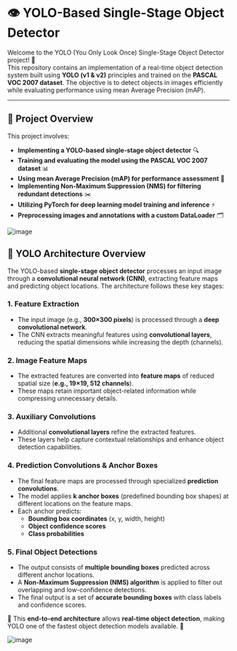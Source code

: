 # 👁️ YOLO-Based Single-Stage Object Detector

Welcome to the YOLO (You Only Look Once) Single-Stage Object Detector project! 🚀  
This repository contains an implementation of a real-time object detection system built using **YOLO (v1 & v2)** principles and trained on the **PASCAL VOC 2007 dataset**. The objective is to detect objects in images efficiently while evaluating performance using mean Average Precision (mAP).

---

## 📌 Project Overview
This project involves:
- **Implementing a YOLO-based single-stage object detector** 🔍
- **Training and evaluating the model using the PASCAL VOC 2007 dataset** 📊
- **Using mean Average Precision (mAP) for performance assessment** 🎯
- **Implementing Non-Maximum Suppression (NMS) for filtering redundant detections** ✂️
- **Utilizing PyTorch for deep learning model training and inference** ⚡
- **Preprocessing images and annotations with a custom DataLoader** 🗂️  

![image](https://github.com/user-attachments/assets/06d97c07-cf71-4cb9-894e-18a691622458)

## 📌 YOLO Architecture Overview

The YOLO-based **single-stage object detector** processes an input image through a **convolutional neural network (CNN)**, extracting feature maps and predicting object locations. The architecture follows these key stages:

### **1. Feature Extraction**
- The input image (e.g., **300×300 pixels**) is processed through a **deep convolutional network**.
- The CNN extracts meaningful features using **convolutional layers**, reducing the spatial dimensions while increasing the depth (channels).

### **2. Image Feature Maps**
- The extracted features are converted into **feature maps** of reduced spatial size (**e.g., 19×19, 512 channels**).
- These maps retain important object-related information while compressing unnecessary details.

### **3. Auxiliary Convolutions**
- Additional **convolutional layers** refine the extracted features.
- These layers help capture contextual relationships and enhance object detection capabilities.

### **4. Prediction Convolutions & Anchor Boxes**
- The final feature maps are processed through specialized **prediction convolutions**.
- The model applies **k anchor boxes** (predefined bounding box shapes) at different locations on the feature maps.
- Each anchor predicts:
  - **Bounding box coordinates** (x, y, width, height)
  - **Object confidence scores**
  - **Class probabilities**

### **5. Final Object Detections**
- The output consists of **multiple bounding boxes** predicted across different anchor locations.
- A **Non-Maximum Suppression (NMS) algorithm** is applied to filter out overlapping and low-confidence detections.
- The final output is a set of **accurate bounding boxes** with class labels and confidence scores.

🔹 This **end-to-end architecture** allows **real-time object detection**, making YOLO one of the fastest object detection models available. 🚀


![image](https://github.com/user-attachments/assets/bce2cdee-77aa-41ea-9553-87697b363076)
